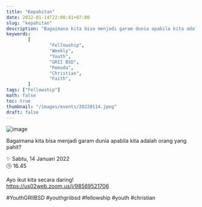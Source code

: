 ```yaml
---
title: "Kepahitan"
date: 2022-01-14T22:00:41+07:00
slug: "kepahitan"
description: "Bagaimana kita bisa menjadi garam dunia apabila kita adalah orang yang pahit?"
keywords:
        [
                "Fellowship",
                "Weekly",
                "Youth",
                "GRII BSD",
                "Pemuda",
                "Christian",
                "Faith",
        ]
tags: ["Fellowship"]
math: false
toc: true
thumbnail: "/images/events/20220114.jpeg"
draft: false
---
```


![image](/images/events/20220114.jpeg)

Bagaimana kita bisa menjadi garam dunia apabila kita adalah orang yang pahit?

✨ Sabtu, 14 Januari 2022\
🕓 16.45

Ayo ikut kita secara daring!\
https://us02web.zoom.us/j/98569521706

#YouthGRIIBSD #youthgriibsd #fellowship #youth #christian
